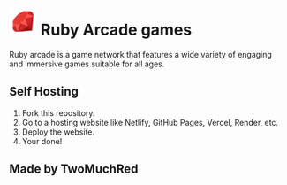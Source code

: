 #  <img src="media/icons/ruby.png" alt="Ruby Arcade Logo" width="50"> Ruby Arcade games

Ruby arcade is a game network that features a wide variety of engaging and immersive games suitable for all ages.



## Self Hosting
1. Fork this repository.
2. Go to a hosting website like Netlify, GitHub Pages, Vercel, Render, etc.
3. Deploy the website.
4. Your done!



## Made by TwoMuchRed

